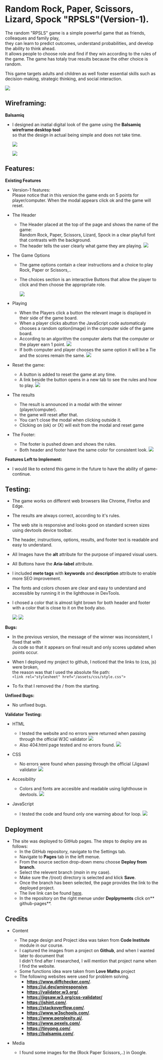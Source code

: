 
# Random Rock, Paper, Scissors, Lizard, Spock "RPSLS"(Version-1).
The random "RPSLS" game is a simple  powerful game that as friends, colleaques and family play,\
they can learn to predict outcomes, understand probabilities, and develop the ability to think ahead.\
It allows people to choose role and find if they win according to the rules of the game.
The game has totaly true results because the other choice is random.

This game targets adults and children as well foster essential skills such as decision-making, strategic thinking, and social interaction.

 
![](/assets/images/readme/testing/main-game.png)

## Wireframing:
**Balsamiq**
- I designed an inatial digital look of the game using the **Balsamiq wireframe desktop tool**\
  so that the design in actual being simple and does not take time.

  ![](/assets/images/readme/testing/wireframing.png)
  
  ![](/assets/images/readme/testing/wireframing-mobile.png)


## Features:

**Existing Features**
- Version-1 features:\
  Please notice that in this version the game ends on 5 points for player/computer\.
  When the modal appears click ok and the game will reset.
- The Header
  - The Header placed at the top of the page and shows the name of the game:\
    Random Rock, Paper, Scissors, Lizard, Spock in a clear playfull font that contrasts with the background.
  - The header tells the user clearly what game they are playing.
![](/assets/images/readme/testing/header.png)

- The Game Options
  - The game options contain a clear instructions and a choice to play Rock, Paper or Scissors,..
  - The choices section is an interactive Buttons that allow the player to click and then choose the 
    appropriate role.

    ![](/assets/images/readme/testing/options.png)
- Playing
  - When the Players click a button the relevant image is displayed in their side of the game board.
  - When a player clicks abutton the JavaScript code automaticaly chooses a random option(image) 
    in the computer side of the game board.
  - According to an algorithm the computer alerts that the computer or the player earn 1 point.
    ![](/assets/images/readme/testing/alert.png)
  - If both computer and player chooses the same option it will be a Tie\
    and the scores remain the same.
    ![](/assets/images/readme/testing/tie.png)
- Reset the game:
  - A button is added to reset the game at any time.
  - A link beside the button opens in a new tab to see the rules and how to play.
  ![](/assets/images/readme/testing/reset-game.png)
- The results
  - The result is announced in a modal with the winner (player/computer).
  - the game will reset after that.
  - You can't close the modal when clicking outside it.
  - Clicking on (ok) or (X) will exit from the modal and reset game
- The Footer:
  - The footer is pushed down and shows the rules.
  - Both header and footer have the same color for consistent look.
    ![](/assets/images/readme/testing/footer.png)
  
**Features Left to Implement:**
- I would like to extend this game in the future to  have the ability of game-continue.
## Testing:
  - The game works on different web browsers like Chrome, Firefox and Edge.
  - The results are always correct, according to it's rules.
  - The web site is responsive and looks good on standard screen sizes using devtools device toolbar.
  - The header, instructions, options, results, and footer text is readable and easy to understand.
  
  
  - All Images have the **alt** attribute for the purpose of impared visual users.
  - All Buttons have the **Aria-label** attribute.
  - I included **mete tags** with **keywords** and **description** attribute to enable more
    SEO improvement.
  - The fonts and colors chosen are clear and easy to understand and accessible by running it 
     in the lighthouse in DevTools.
  - I chosed  a color that is almost light brown for both header and footer
     with a color that is close to it on the body also.  


     ![](/assets/images/readme/testing/testing.png)
     ![](/assets/images/readme/testing/desktop-testing.png)
     
     

**Bugs:**
  - In the previous version, the message of the winner was inconsistent, I fixed that with\
    Js code so that it appears on final result and only scores updated when points occur.

  - When I deployed my project to github, I noticed that the  links to (css, js) were broken, \
    the reason was that I used the absolute file path:\
    `<link rel="stylesheet" href="/assets/css/style.css">`
  - To fix that I removed the / from the starting.


**Unfixed Bugs:**
  - No unfixed bugs.

  
**Validator Testing:**
  - HTML
    - I tested the website and no errors were returned when passing through the official W3C validator
    ![](/assets/images/readme/testing/html-validator.png)
    - Also 404.html page tested and no errors found.
    ![](/assets/images/readme/testing/errorpage.png)
    
  - CSS 
    - No errors were found when passing through the official (Jigsaw) validator
      ![](/assets/images/readme/testing/css-validator.png)
  - Accesibility
    - Colors and fonts are accesible and readable using lighthouse in devtools.
      ![](/assets/images/readme/testing/testing.png)
 - JavaScript
   - I tested the code and found only one warning about for loop.
    ![](/assets/images/readme/testing/Js.png)
## Deployment

  - The site was deployed to GitHub pages. The steps to deploy are as follows:
    - In the GitHub repository, navigate to the Settings tab.
    - Navigate to **Pages** tab in the left menue.
    - From the source section drop-down menu choose **Deploy from branch**.
    - Select the relevent branch (*main* in my case).
    - Make sure the /(root) directory is selected and klick **Save**.
    - Once the branch has been selected, the page provides the link to the deployed project.
    - The live link can be found [here](https://kasemdeautsch.github.io/pp2/).
    - In the repository on the right menue under **Deplpyments** click on** github-pages**.

## Credits
- Content
  - The page design and Project idea was taken from **Code Institute** module in our course.
  - I captured the images from a project on **Github**, and when I wanted later to document that\
    I didn't find after I researched, I will mention that project name when I find the website.
  - Some functions idea ware taken from **Love Maths** project
  - The following websites were used for problem solving.
    - **https://www.diffchecker.com/**.
    - **https://ui.dev/amiresponsive**.
    - **https://validator.w3.org/**.
    - **https://jigsaw.w3.org/css-validator/**
    - **https://jshint.com/**.
    - **https://stackoverflow.com/**.
    - **https://www.w3schools.com/**.
    - **https://www.perplexity.ai/**.
    - **https://www.pexels.com/**.
    - **https://tinypng.com/**.
    -  **https://balsamiq.com/**.

- Media
  - I found some images for the (Rock Paper Scissors,..) in Google.
  